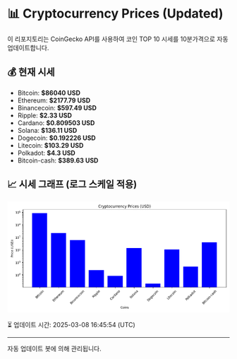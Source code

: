 
# 📊 Cryptocurrency Prices (Updated)

이 리포지토리는 CoinGecko API를 사용하여 코인 TOP 10 시세를 10분가격으로 자동 업데이트합니다.

## 💰 현재 시세
- Bitcoin: **$86040 USD**
- Ethereum: **$2177.79 USD**
- Binancecoin: **$597.49 USD**
- Ripple: **$2.33 USD**
- Cardano: **$0.809503 USD**
- Solana: **$136.11 USD**
- Dogecoin: **$0.192226 USD**
- Litecoin: **$103.29 USD**
- Polkadot: **$4.3 USD**
- Bitcoin-cash: **$389.63 USD**

## 📈 시세 그래프 (로그 스케일 적용)
![Crypto Prices](crypto_prices.png)

⏳ 업데이트 시간: 2025-03-08 16:45:54 (UTC)

---
자동 업데이트 봇에 의해 관리됩니다.
